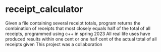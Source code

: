 # receipt_calculator
Given a file containing several receipt totals, program returns the combination of receipts that most closely equals half of the total of all receipts, programmed using c++ in spring 2023
All real life uses have produced results within one cent or one half cent of the actual total of all receipts given
This project was a collaboration
